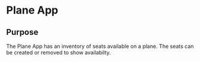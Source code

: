# Plane App

## Purpose

The Plane App has an inventory of seats available on a plane. The seats can be created or removed to show availabilty.